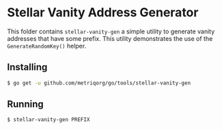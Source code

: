# Stellar Vanity Address Generator

This folder contains `stellar-vanity-gen` a simple utility to generate vanity addresses that have some prefix.  This utility demonstrates the use of the
`GenerateRandomKey()` helper.

## Installing

```bash
$ go get -u github.com/metriqorg/go/tools/stellar-vanity-gen
```

## Running

```bash
$ stellar-vanity-gen PREFIX
```

